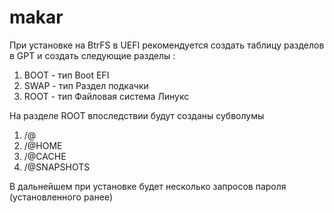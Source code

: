 # makar

При установке на BtrFS в UEFI рекомендуется создать таблицу разделов в GPT и создать следующие разделы :

1. BOOT - тип Boot EFI
2. SWAP - тип Раздел подкачки
3. ROOT - тип Файловая система Линукс

На разделе ROOT впоследствии будут созданы субволумы

1. /@             
2. /@HOME   
3. /@CACHE                
4. /@SNAPSHOTS                   

В дальнейшем при установке будет несколько запросов пароля (установленного ранее)

